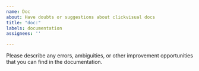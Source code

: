 ```yaml
---
name: Doc
about: Have doubts or suggestions about clickvisual docs
title: "doc:"
labels: documentation
assignees: ''

---
```


Please describe any errors, ambiguities, or other improvement opportunities that you can find in the documentation.
